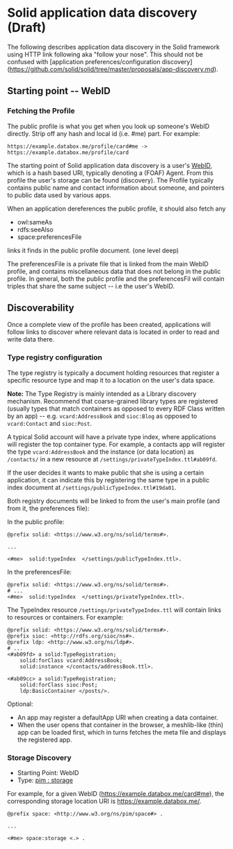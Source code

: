 # Solid application data discovery (Draft)

The following describes application data discovery in the Solid framework
using HTTP link following aka "follow your nose". This should not be
confused with [application preferences/configuration discovery]
(https://github.com/solid/solid/tree/master/proposals/app-discovery.md).

## Starting point -- WebID

### Fetching the Profile

The public profile is what you get when you look up someone's WebID directly.
Strip off any hash and local id (i.e. #me) part. For example:

```
https://example.databox.me/profile/card#me -> https://example.databox.me/profile/card
```

The starting point of Solid application data discovery is a user's
[WebID](http://www.w3.org/2005/Incubator/webid/spec/identity/), which is a hash
based URI, typically denoting a (FOAF) Agent. From this profile the user's
storage can be found (discovery). The Profile typically contains public name
and contact information about someone, and pointers to public data used by
various apps.

When an application dereferences the public profile, it should also fetch any

* owl:sameAs
* rdfs:seeAlso
* space:preferencesFile

links it finds in the public profile document. (one level deep)

The preferencesFile is a private file that is linked from the main WebID
profile, and contains miscellaneous data that does not belong in the public profile.
In general, both the public profile and the preferencesFil will contain triples
that share the same subject -- i.e the user's WebID.

## Discoverability

Once a complete view of the profile has been created, applications will follow
links to discover where relevant data is located in order to read and write
data there.

### Type registry configuration

The type registry is typically a document holding resources that register a
specific resource type and map it to a location on the user's data space.

**Note:** The Type Registry is mainly intended as a Library discovery mechanism.
Recommend that coarse-grained library types are registered (usually types that
match containers as opposed to every RDF Class written by an app)
-- e.g. `vcard:AddressBook` and `sioc:Blog` as opposed to `vcard:Contact` and
`sioc:Post`.

A typical Solid account will have a private type index, where applications will
register the top container type. For example, a contacts app will register the
type `vcard:AddressBook` and the instance (or data location) as `/contacts/` in
a new resource at `/settings/privateTypeIndex.ttl#ab09fd`.

If the user decides it wants to make public that she is using a certain
application, it can indicate this  by registering the same type in a public
index document at `/settings/publicTypeIndex.ttl#19da01`.

Both registry documents will be linked to from the user's main profile (and from
it, the preferences file):

In the public profile:
```
@prefix solid: <https://www.w3.org/ns/solid/terms#>.

...

<#me>  solid:typeIndex  </settings/publicTypeIndex.ttl>.
```

In the preferencesFile:

```
@prefix solid: <https://www.w3.org/ns/solid/terms#>.
# ...
<#me>  solid:typeIndex  </settings/privateTypeIndex.ttl>.
```

The TypeIndex resource `/settings/privateTypeIndex.ttl` will contain links to
resources or containers. For example:

```
@prefix solid: <https://www.w3.org/ns/solid/terms#>.
@prefix sioc: <http://rdfs.org/sioc/ns#>.
@prefix ldp: <http://www.w3.org/ns/ldp#>.
# ...
<#ab09fd> a solid:TypeRegistration;
    solid:forClass vcard:AddressBook;
    solid:instance </contacts/addressBook.ttl>.

<#ab09cc> a solid:TypeRegistration;
    solid:forClass sioc:Post;
    ldp:BasicContainer </posts/>.
```

Optional:

- An app may register a defaultApp URI when creating a data container.
- When the user opens that container in the browser, a meshlib-like (thin)
app can be loaded first, which in turns fetches the meta file and displays
the registered app.


### Storage Discovery

* Starting Point: WebID
* Type: [pim : storage](http://www.w3.org/ns/pim/space#storage)

For example, for a given WebID (https://example.databox.me/card#me),
the corresponding storage location URI is https://example.databox.me/.

```
@prefix space: <http://www.w3.org/ns/pim/space#> .

...

<#me> space:storage <.> .
```
